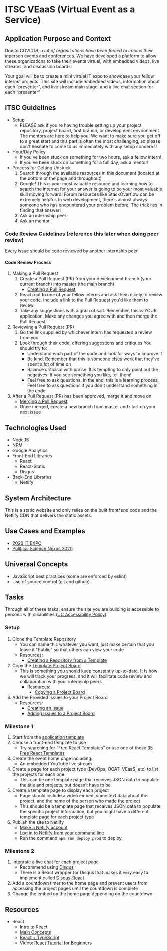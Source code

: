 # ITSC VEaaS (Virtual Event as a Service)

## Application Purpose and Context

Due to COVID*19, a lot of organizations have been forced to cancel their in*person events and conferences. We have developed a platform to allow these organizations to take their events virtual, with embedded videos, live streams, and discussion boards.

Your goal will be to create a mini virtual IT expo to showcase your fellow interns’ projects. This site will include embedded videos, information about each “presenter”, and live stream main stage, and a live chat section for each “presenter”

## ITSC Guidelines

* Setup
  * PLEASE ask if you're having trouble setting up your project repository, project board, first branch, or development environment.  The mentors are here to help you!  We want to make sure you get off to a great start and this part is often the most challenging, so please don't hesitate to come to us immediately with any setup concerns!
* Hour/Day Policy
  * If you've been stuck on something for two hours, ask a fellow intern!
  * If you've been stuck on something for a full day, ask a mentor!
* Process for Getting Unstuck
    1. Search through the available resources in this document (located at the bottom of the page and throughout)
    2. Google!  This is your most valuable resource and learning how to search the internet for your answer is going to be your most valuable skill moving forward!  Forum resources like StackOverflow can be extremely helpful.  In web development, there's almost always someone who has encountered your problem before.  The trick lies in finding that answer!
    3. Ask an internship peer
    4. Ask an mentor

### Code Review Guidelines (reference this later when doing peer review)

Every issue should be code reviewed by another internship peer

#### Code Review Process

1. Making a Pull Request
   1. Create a Pull Request (PR) from your development branch (your current branch) into master (the main branch)
        * [Creating a Pull Request](https://docs.github.com/en/github/collaborating*with*issues*and*pull*requests/creating*a*pull*request)
   2. Reach out to one of your fellow interns and ask them nicely to review your code. Include a link to the Pull Request you'd like them to review
   3. Take any suggestions with a grain of salt. Remember, this is YOUR application. Make any changes you agree with and then merge the Pull Request
2. Reviewing a Pull Request (PR)
   1. Go the link supplied by whichever intern has requested a review from you
   2. Look through their code, offering suggestions and critiques You should try to:
       * Understand each part of the code and look for ways to improve it
       * Be kind.  Remember that this is someone elses work that they've spent a lot of time on
       * Balance criticism with praise.  It is tempting to only point out the negatives.  If you see something you like, tell them!
       * Feel free to ask questions.  In the end, this is a learning process.  Feel free to ask questions if you don't understand something in the code.
3. After a Pull Request (PR) has been approved, merge it and move on
   * [Merging a Pull Request](https://docs.github.com/en/github/collaborating*with*issues*and*pull*requests/merging*a*pull*request)
   * Once merged, create a new branch from master and start on your next issue

## Technologies Used

* NodeJS
* NPM
* Google Analytics
* Front-End Libraries
  * React
  * React-Static
  * Disqus
* Back-End Libraries
  * Netlify

## System Architecture

This is a static website and only relies on the built front*end code and the Netlify CDN that delivers the static assets.

## Use Cases and Examples

* [2020 IT EXPO](https://itexpo20.live)
* [Political Science Nexus 2020](https://poliscinexus20.live)

## Universal Concepts

* JavaScript best practices (some are enforced by eslint)
* Use of source control (git and github)

## Tasks

Through all of these tasks, ensure the site you are building is accessible to persons with disabilities ([UC Accessibility Policy](https://www.uc.edu/about/accessibility*network/getting*started/policy.html))

### Setup

1. Clone the Template Repository
    * You can name this whatever you want, just make certain that you leave it "Public" so that others can view your code
    * Resources:
        * [Creating a Repository from a Template](https://docs.github.com/en/github/creating-cloning-and-archiving-repositories/creating-a-repository-from-a-template)
2. Copy the [Template Project Board](https://github.com/UC-ITSC/Virtual-Event-Template/projects/1)
    * This is something you should keep constantly up-to-date. It is how we will track your progress, and it will facilitate code review and collaboration with your internship peers
        * Resources:
            * [Copying a Project Board](https://docs.github.com/en/github/managing-your-work-on-github/copying-a-project-board)
3. Add the Provided Issues to your Project Board
    * Resources:
        * [Creating an Issue](https://docs.github.com/en/github/managing-your-work-on-github/creating-an-issue)
        * [Adding Issues to a Project Board](https://docs.github.com/en/github/managing-your-work-on-github/adding-issues-and-pull-requests-to-a-project-board#adding-issues-and-pull-requests-to-a-project-board-from-the-sidebar)

### Milestone 1

1. Start from the [application template](https://github.com/UC-ITSC/Virtual-Event-Template)
2. Choose a front-end template to use
    * Try searching for “Free React Templates” or use one of these [35 Free React Templates](https://dev.to/davidepacilio/35-free-react-templates-and-themes-32ci)
3. Create the event home page including:
   * An embedded YouTube live stream
4. Create a page for each project type (DevOps, OCAT, VEaaS, etc) to list the projects for each one
   * This can be one template page that receives JSON data to populate the title and projects, but doesn’t have to be
5. Create a template page to display each project
   * Page should include a video embed, some text data about the project, and the name of the person who made the project
   * This should be a template page that receives JSON data to populate the specific project information, but you might have a different template page for each project type
6. Publish the site to Netlify
   * [Make a Netlify account](https://app.netlify.com/signup?_ga=2.152698749.579539556.1598646102-1291164933.1598024532)
   * [Log in to Netlify from your command line](https://docs.netlify.com/cli/get-started/#authentication)
   * Run the command `npm run deploy:prod` to deploy

### Milestone 2

1. Integrate a live chat for each project page
   * Recommend using [Disqus](https://disqus.com/)
   * There is a React wrapper for Disqus that makes it very easy to implement called [Disqus-React](https://www.npmjs.com/package/disqus-react)
2. Add a countdown timer to the home page and prevent users from accessing the project pages until the countdown is complete
3. Change the embed on the home page depending on the countdown

## Resources

* React
  * [Intro to React](https://reactjs.org/tutorial/tutorial.html)
  * [Main Concepts](https://reactjs.org/docs/hello-world.html)
  * [React + TypeScript](https://github.com/sw-yx/react-typescript-cheatsheet)
  * Video: [React Tutorial for Beginners](https://www.youtube.com/watch?v=dGcsHMXbSOA)
